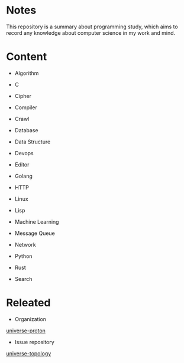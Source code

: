 
Notes
=====

This repository is a summary about programming study, which aims to record any knowledge about computer science in my work and mind.


Content
========

* Algorithm

* C

* Cipher

* Compiler

* Crawl

* Database

* Data Structure

* Devops

* Editor

* Golang

* HTTP

* Linux

* Lisp

* Machine Learning

* Message Queue

* Network

* Python

* Rust

* Search


Releated
==========

  * Organization

[universe-proton](https://github.com/universe-proton)


  * Issue repository

[universe-topology](https://github.com/universe-proton/universe-topology)
